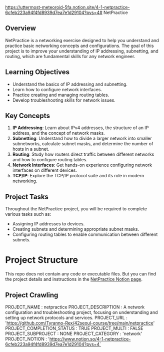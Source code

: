 

https://uttermost-meteoroid-5fa.notion.site/4-1-netpractice-6cfeb223a94f4fd8939d7ea7e1d29104?pvs=4# NetPractice

## Overview

NetPractice is a networking exercise designed to help you understand and practice basic networking concepts and configurations. The goal of this project is to improve your understanding of IP addressing, subnetting, and routing, which are fundamental skills for any network engineer.

## Learning Objectives

- Understand the basics of IP addressing and subnetting.
- Learn how to configure network interfaces.
- Practice creating and managing routing tables.
- Develop troubleshooting skills for network issues.

## Key Concepts

1. **IP Addressing**: Learn about IPv4 addresses, the structure of an IP address, and the concept of network masks.
2. **Subnetting**: Understand how to divide a larger network into smaller subnetworks, calculate subnet masks, and determine the number of hosts in a subnet.
3. **Routing**: Study how routers direct traffic between different networks and how to configure routing tables.
4. **Network Interfaces**: Get hands-on experience configuring network interfaces on different devices.
5. **TCP/IP**: Explore the TCP/IP protocol suite and its role in modern networking.

## Project Tasks

Throughout the NetPractice project, you will be required to complete various tasks such as:

- Assigning IP addresses to devices.
- Creating subnets and determining appropriate subnet masks.
- Configuring routing tables to enable communication between different subnets.

# Project Structure

This repo does not contain any code or executable files. But you can find the project details and instructions in the [NetPractice Notion page](https://uttermost-meteoroid-5fa.notion.site/4-1-netpractice-6cfeb223a94f4fd8939d7ea7e1d29104?pvs=4).

## Project Crawling
PROJECT_NAME : netpractice
PROJECT_DESCRIPTION : A network configuration and troubleshooting project, focusing on understanding and setting up network protocols and services.
PROJECT_URL : 'https://github.com/Tyranno-Rex/42seoul-course/tree/main/netpractice'
PROJECT_COMPLETION_STATUS : TRUE
PROJECT_MULTI : FALSE
PROJECT_SUBPROJECT : NONE
PROJECT_CATEGORY : 'network'
PROJECT_NOTION : 'https://www.notion.so/4-1-netpractice-6cfeb223a94f4fd8939d7ea7e1d29104?pvs=4`
